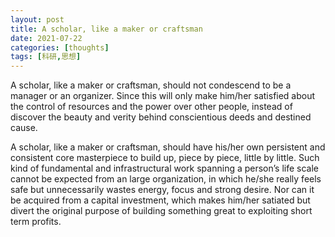 ```yaml
---
layout: post
title: A scholar, like a maker or craftsman
date: 2021-07-22
categories: [thoughts]
tags: [科研,思想]
---
```


A scholar, like a maker or craftsman, should not condescend to be a manager or an organizer. Since this will only make him/her satisfied about the control of resources and the power over other people, instead of discover the beauty and verity behind conscientious deeds and destined cause.

A scholar, like a maker or craftsman, should have his/her own persistent and consistent core masterpiece to build up, piece by piece, little by little. Such kind of fundamental and infrastructural work spanning a person’s life scale cannot be expected from an large organization, in which he/she really feels safe but unnecessarily wastes energy, focus and strong desire. Nor can it be acquired from a capital investment, which makes him/her satiated but divert the original purpose of building something great to exploiting short term profits.
